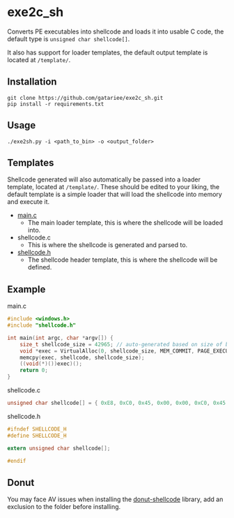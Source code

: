 # exe2c_sh
Converts PE executables into shellcode and loads it into usable C code, the default type is `unsigned char shellcode[]`.

It also has support for loader templates, the default output template is located at `/template/`. 




## Installation

```git
git clone https://github.com/gatariee/exe2c_sh.git
pip install -r requirements.txt
```

## Usage
`./exe2sh.py -i <path_to_bin> -o <output_folder>`

## Templates
Shellcode generated will also automatically be passed into a loader template, located at `/template/`. These should be edited to your liking, the default template is a simple loader that will load the shellcode into memory and execute it.

* [main.c](./templates/main_c.py)
  * The main loader template, this is where the shellcode will be loaded into.
* shellcode.c
  * This is where the shellcode is generated and parsed to.
* [shellcode.h](./templates/shellcode_h.py)
  * The shellcode header template, this is where the shellcode will be defined.

## Example
main.c
```c
#include <windows.h>
#include "shellcode.h"

int main(int argc, char *argv[]) {
    size_t shellcode_size = 42965; // auto-generated based on size of bin
    void *exec = VirtualAlloc(0, shellcode_size, MEM_COMMIT, PAGE_EXECUTE_READWRITE);
    memcpy(exec, shellcode, shellcode_size);
    ((void(*)())exec)();
    return 0;
}
```

shellcode.c
```c
unsigned char shellcode[] = { 0xE8, 0xC0, 0x45, 0x00, 0x00, 0xC0, 0x45 ... };
```

shellcode.h
```c
#ifndef SHELLCODE_H
#define SHELLCODE_H

extern unsigned char shellcode[];

#endif
```

## Donut
You may face AV issues when installing the [donut-shellcode](https://github.com/TheWover/donut) library, add an exclusion to the folder before installing.



